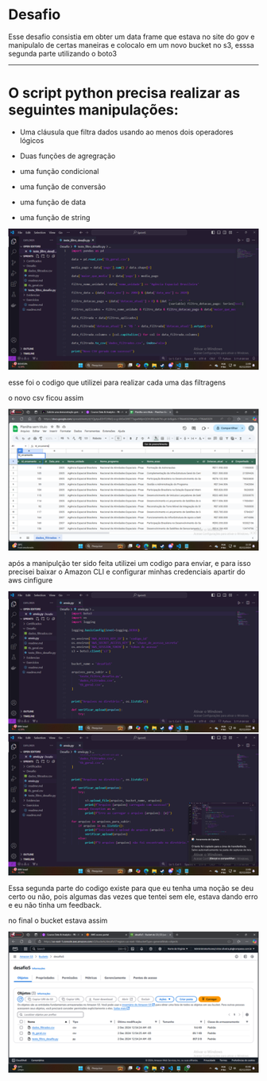 # Desafio 

Esse desafio consistia em obter um data frame que estava no site do gov e manipulalo de certas maneiras e colocalo em um novo bucket no s3, esssa segunda parte utilizando o boto3 

------------------------------------------------------------------------------------------------

# O script python precisa realizar as seguintes manipulações:

- Uma cláusula que filtra dados usando ao menos dois operadores lógicos 

- Duas funções de agregração 

- uma função condicional 

- uma função de conversão 

- uma função de data

- uma função de string  

![Imagem](../Evidencias/Filtro_de_dados.png) 

esse foi o codigo que utilizei para realizar cada uma das filtragens  

o novo csv ficou assim 

![Imagem](../Evidencias/Imagem_novo_csv.png) 

após a manipulção ter sido feita utilizei um codigo para enviar, e para isso precisei baixar o Amazon CLI e configurar minhas credenciais apartir do aws cinfigure  

![Imagem](../Evidencias/codigo_envio.png) 
![Imagem](../Evidencias/codigo_envio_parte2.png) 

Essa segunda parte do codigo existe para que eu tenha uma noção se deu certo ou não, pois algumas das vezes que tentei sem ele, estava dando erro e eu não tinha um feedback. 


no final o bucket estava assim 

![Imagem](../Evidencias/evidencia_dos_arquivos_no_bucket.png)